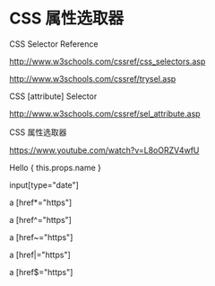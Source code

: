 # CSS 属性选取器


CSS Selector Reference

http://www.w3schools.com/cssref/css_selectors.asp

http://www.w3schools.com/cssref/trysel.asp

CSS [attribute] Selector

http://www.w3schools.com/cssref/sel_attribute.asp













CSS 属性选取器

https://www.youtube.com/watch?v=L8oORZV4wfU



Hello { this.props.name } 





input[type="date"]

a [href*="https"]

a [href^="https"]

a [href~="https"]

a [href|="https"]

a [href$="https"]





